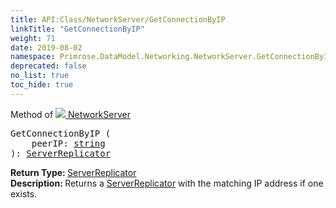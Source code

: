 ```yaml
---
title: API:Class/NetworkServer/GetConnectionByIP
linkTitle: "GetConnectionByIP"
weight: 71
date: 2019-08-02
namespace: Primrose.DataModel.Networking.NetworkServer.GetConnectionByIP
deprecated: false
no_list: true
toc_hide: true
---
```

Method of <a href="/docs/api-reference/Class/NetworkServer"><img src="/icons/silk/server_network.png"/>&nbsp;NetworkServer</a>
<pre class="method-declaration">
GetConnectionByIP (
    peerIP: <a class="type" href="/docs/api-reference/System/string">string</a>
): <a class="type" href="/docs/api-reference/Class/ServerReplicator">ServerReplicator</a></pre>
<b>Return Type: </b>
<a class="type" href="/docs/api-reference/Class/ServerReplicator">ServerReplicator</a>
<br/>
<b>Description: </b>
Returns a <a href="/docs/api-reference/Class/ServerReplicator/" >ServerReplicator</a> with the matching IP address if one exists.

